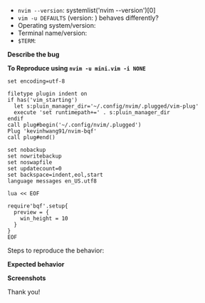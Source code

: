
- `nvim --version`: systemlist('nvim --version')[0]
- `vim -u DEFAULTS` (version: ) behaves differently?
- Operating system/version:
- Terminal name/version:
- `$TERM`:


**Describe the bug**


**To Reproduce using `nvim -u mini.vim -i NONE`**

```vim
set encoding=utf-8

filetype plugin indent on
if has('vim_starting')
  let s:pluin_manager_dir='~/.config/nvim/.plugged/vim-plug'
  execute 'set runtimepath+=' . s:pluin_manager_dir
endif
call plug#begin('~/.config/nvim/.plugged')
Plug 'kevinhwang91/nvim-bqf'
call plug#end()

set nobackup
set nowritebackup
set noswapfile
set updatecount=0
set backspace=indent,eol,start
language messages en_US.utf8

lua << EOF

require'bqf'.setup{
  preview = {
    win_height = 10
  }
}
EOF
```

Steps to reproduce the behavior:


**Expected behavior**


**Screenshots**



Thank you!
